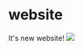 # website
It's new website!
<img src="http://www.dove.com/content/dam/unilever/dove/global/Dove.png">
